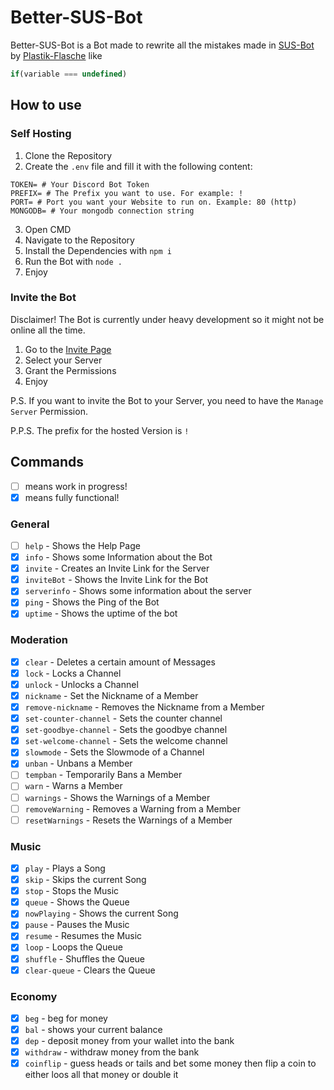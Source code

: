 # Better-SUS-Bot

Better-SUS-Bot is a Bot made to rewrite all the mistakes made in [SUS-Bot](https://github.com/plastik-flasche/SUS-bot) by [Plastik-Flasche](https://github.com/plastik-flasche) like 
```js 
if(variable === undefined)
```

## How to use

### Self Hosting

1. Clone the Repository
2. Create the `.env` file and fill it with the following content:

```env
TOKEN= # Your Discord Bot Token
PREFIX= # The Prefix you want to use. For example: !
PORT= # Port you want your Website to run on. Example: 80 (http)
MONGODB= # Your mongodb connection string
```

3. Open CMD
4. Navigate to the Repository
5. Install the Dependencies with `npm i`
6. Run the Bot with `node .`
7. Enjoy

### Invite the Bot

Disclaimer! The Bot is currently under heavy development so it might not be online all the time.

1. Go to the [Invite Page](https://discord.com/api/oauth2/authorize?client_id=1049581652181008417&permissions=8&scope=bot%20applications.commands)
2. Select your Server
3. Grant the Permissions
4. Enjoy

P.S. If you want to invite the Bot to your Server, you need to have the `Manage Server` Permission.

P.P.S. The prefix for the hosted Version is `!`

## Commands

- [ ] means work in progress!
- [x] means fully functional!

### General

- [ ] `help` - Shows the Help Page
- [x] `info` - Shows some Information about the Bot
- [x] `invite` - Creates an Invite Link for the Server
- [x] `inviteBot` - Shows the Invite Link for the Bot
- [x] `serverinfo` - Shows some information about the server
- [x] `ping` - Shows the Ping of the Bot
- [x] `uptime` - Shows the uptime of the bot

### Moderation

- [x] `clear` - Deletes a certain amount of Messages
- [x] `lock` - Locks a Channel
- [x] `unlock` - Unlocks a Channel
- [x] `nickname` - Set the Nickname of a Member
- [x] `remove-nickname` - Removes the Nickname from a Member
- [x] `set-counter-channel` - Sets the counter channel
- [x] `set-goodbye-channel` - Sets the goodbye channel
- [x] `set-welcome-channel` - Sets the welcome channel
- [x] `slowmode` - Sets the Slowmode of a Channel
- [x] `unban` - Unbans a Member
- [ ] `tempban` - Temporarily Bans a Member
- [ ] `warn` - Warns a Member
- [ ] `warnings` - Shows the Warnings of a Member
- [ ] `removeWarning` - Removes a Warning from a Member
- [ ] `resetWarnings` - Resets the Warnings of a Member

### Music

- [x] `play` - Plays a Song
- [x] `skip` - Skips the current Song
- [x] `stop` - Stops the Music
- [x] `queue` - Shows the Queue
- [x] `nowPlaying` - Shows the current Song
- [x] `pause` - Pauses the Music
- [x] `resume` - Resumes the Music
- [x] `loop` - Loops the Queue
- [x] `shuffle` - Shuffles the Queue
- [x] `clear-queue` - Clears the Queue

### Economy

- [x] `beg` - beg for money
- [x] `bal` - shows your current balance
- [x] `dep` - deposit money from your wallet into the bank
- [x] `withdraw` - withdraw money from the bank
- [x] `coinflip` - guess heads or tails and bet some money then flip a coin to either loos all that money or double it
